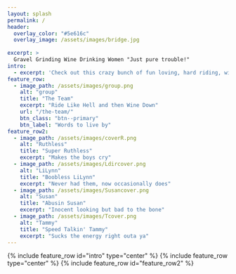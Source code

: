 ```yaml
---
layout: splash
permalink: /
header:
  overlay_color: "#5e616c"
  overlay_image: /assets/images/bridge.jpg
 
excerpt: >
  Gravel Grinding Wine Drinking Women "Just pure trouble!"
intro:
  - excerpt: 'Check out this crazy bunch of fun loving, hard riding, wine drinking women.'
feature_row:
  - image_path: /assets/images/group.png
    alt: "group"
    title: "The Team"
    excerpt: "Ride Like Hell and then Wine Down"
    url: "/the-team/"
    btn_class: "btn--primary"
    btn_label: "Words to live by"
feature_row2:
  - image_path: /assets/images/coverR.png
    alt: "Ruthless"
    title: "Super Ruthless"
    excerpt: "Makes the boys cry"
  - image_path: /assets/images/Ldircover.png
    alt: "LiLynn"
    title: "Boobless LiLynn"
    excerpt: "Never had them, now occasionally does"
  - image_path: /assets/images/Susancover.png
    alt: "Susan"
    title: "Abusin Susan"
    excerpt: "Inocent looking but bad to the bone"
  - image_path: /assets/images/Tcover.png
    alt: "Tammy"
    title: "Speed Talkin' Tammy"
    excerpt: "Sucks the energy right outa ya"
---
```

{% include feature_row id="intro" type="center" %}
{% include feature_row type="center" %}
{% include feature_row id="feature_row2" %}
